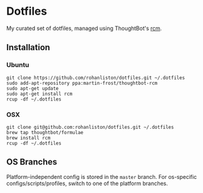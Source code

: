 # Dotfiles

My curated set of dotfiles, managed using ThoughtBot's [rcm](https://github.com/thoughtbot/rcm).

## Installation

### Ubuntu

```
git clone https://github.com/rohanliston/dotfiles.git ~/.dotfiles
sudo add-apt-repository ppa:martin-frost/thoughtbot-rcm
sudo apt-get update
sudo apt-get install rcm
rcup -df ~/.dotfiles
```

### OSX

```
git clone git@github.com:rohanliston/dotfiles.git ~/.dotfiles
brew tap thoughtbot/formulae
brew install rcm
rcup -df ~/.dotfiles
```

## OS Branches

Platform-independent config is stored in the `master` branch. For os-specific configs/scripts/profiles, switch to one of the platform branches.
